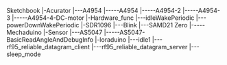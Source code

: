 
   Sketchbook
   |-Acurator
   |---A4954
   |-----A4954
   |-----A4954-2
   |-----A4954-3
   |-----A4954-4-DC-motor
   |-Hardware_func
   |---idleWakePeriodic
   |---powerDownWakePeriodic
   |-SDR1096
   |---Blink
   |---SAMD21 Zero
   |-----Mechaduino
   |-Sensor
   |---AS5047
   |-----AS5047-BasicReadAngleAndDebugInfo
   |-loraduino
   |---idle1
   |---rf95_reliable_datagram_client
   |---rf95_reliable_datagram_server
   |---sleep_mode
